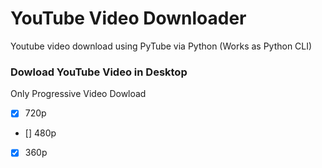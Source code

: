 # YouTube Video Downloader
 Youtube video download using PyTube via Python (Works as Python CLI)
### Dowload YouTube Video in Desktop

Only Progressive Video Dowload
- [x] 720p
- [] 480p
- [x] 360p